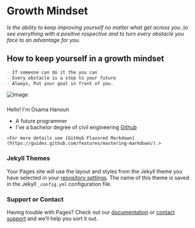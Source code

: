 # **Growth Mindset**

_Is the ability to keep improving yourself no matter what get across you ,to see everything with a positive rospective and to turn every obstacle you face to an advantage for you._

## **How to keep yourself in a growth mindset**
```markdown
- If someone can do it the you can
- Every obstacle is a step to your future
- Always, Put your goal in front of you.

```


![Image](https://scontent.famm7-1.fna.fbcdn.net/v/t1.0-1/p160x160/58442795_2421104807948601_58094487854907392_o.jpg?_nc_cat=106&_nc_sid=dbb9e7&_nc_ohc=OQDj5ed-q4EAX88Lc2_&_nc_ht=scontent.famm7-1.fna&_nc_tp=6&oh=52df71f72408bd4c1d17c6c5fa8419ed&oe=5EB71141)
### 
 Hello! I'm Osama Hanoun 
- A future programmer
- I've a bachelor degree of civil engineering
[Github](https://github.com/OsamaHanoun/)

`<For more details see [GitHub Flavored Markdown](https://guides.github.com/features/mastering-markdown/).>`

### Jekyll Themes

Your Pages site will use the layout and styles from the Jekyll theme you have selected in your [repository settings](https://github.com/OsamaHanoun/learning-journal/settings). The name of this theme is saved in the Jekyll `_config.yml` configuration file.

### Support or Contact

Having trouble with Pages? Check out our [documentation](https://help.github.com/categories/github-pages-basics/) or [contact support](https://github.com/contact) and we’ll help you sort it out.
